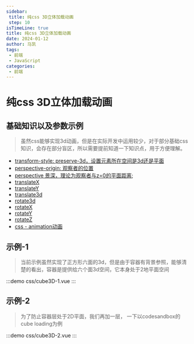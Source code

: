 ```yaml
---
sidebar:
 title: 纯css 3D立体加载动画
 step: 10
isTimeLine: true
title: 纯css 3D立体加载动画
date: 2024-01-12
author: 马凯
tags:
 - 前端
 - JavaScript
categories:
 - 前端
---
```


# 纯css 3D立体加载动画

## 基础知识以及参数示例
> 虽然css能够实现3d动画，但是在实际开发中运用较少，对于部分基础css知识，会存在部分盲区，所以需要提前知道一下知识点，用于方便理解。

- [transform-style: preserve-3d，设置元素所在空间是3d还是平面](https://developer.mozilla.org/zh-CN/docs/Web/CSS/transform-style)
- [perspective-origin: 观察者的位置](https://developer.mozilla.org/zh-CN/docs/Web/CSS/perspective-origin)
- [perspective 景深，理论为观察者与z=0的平面距离](https://developer.mozilla.org/zh-CN/docs/Web/CSS/perspective);
- [translateX](https://developer.mozilla.org/zh-CN/docs/Web/CSS/transform-function/translateX)
- [translateY](https://developer.mozilla.org/zh-CN/docs/Web/CSS/transform-function/translateY)
- [translate3d](https://developer.mozilla.org/zh-CN/docs/Web/CSS/transform-function/translate3d)
- [rotate3d](https://developer.mozilla.org/zh-CN/docs/Web/CSS/transform-function/rotate3d)
- [rotateX](https://developer.mozilla.org/zh-CN/docs/Web/CSS/transform-function/rotateX)
- [rotateY](https://developer.mozilla.org/zh-CN/docs/Web/CSS/transform-function/rotateY)
- [rotateZ](https://developer.mozilla.org/zh-CN/docs/Web/CSS/transform-function/rotateZ)
- [css - animation动画](https://developer.mozilla.org/zh-CN/docs/Web/CSS/CSS_animations/Using_CSS_animations)


## 示例-1

> 当前示例虽然实现了正方形六面的3d，但是由于容器有背景参照，能够清楚的看出，容器是提供给六个面3d空间，它本身处于2地平面空间

:::demo
  css/cube3D-1.vue
:::

## 示例-2

> 为了防止容器层处于2D平面，我们再加一层， 一下以codesandbox的cube loading为例

:::demo
  css/cube3D-2.vue
:::

